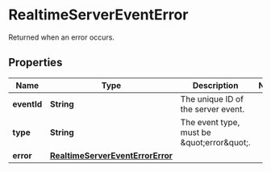 

# RealtimeServerEventError

Returned when an error occurs.

## Properties

| Name | Type | Description | Notes |
|------------ | ------------- | ------------- | -------------|
|**eventId** | **String** | The unique ID of the server event. |  |
|**type** | **String** | The event type, must be \&quot;error\&quot;. |  |
|**error** | [**RealtimeServerEventErrorError**](RealtimeServerEventErrorError.md) |  |  |



